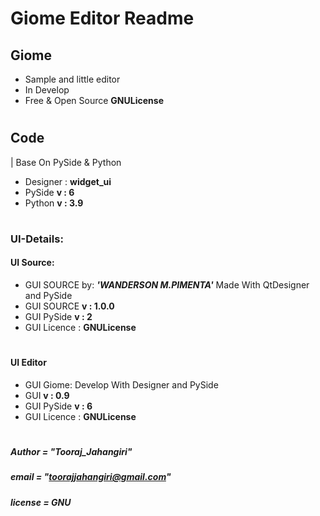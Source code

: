 # Giome Editor Readme
## Giome
 - Sample and little editor
 - In Develop
 - Free & Open Source __GNULicense__
#
## Code
 | Base On PySide & Python
 - Designer : __widget_ui__
 - PySide __v : 6__
 - Python __v : 3.9__
#
### UI-Details: 
 #### UI Source:
 - GUI SOURCE by: ___'WANDERSON M.PIMENTA'___ Made With QtDesigner and PySide
 - GUI SOURCE __v : 1.0.0__
 - GUI PySide __v : 2__
 - GUI Licence : __GNULicense__
 #
 #### UI Editor
 - GUI Giome: Develop With Designer and PySide
 - GUI __v : 0.9__
 - GUI PySide __v : 6__
 - GUI Licence : __GNULicense__
#

##### __Author__ = "Tooraj_Jahangiri"
##### __email__ = "toorajjahangiri@gmail.com"
##### license = GNU
